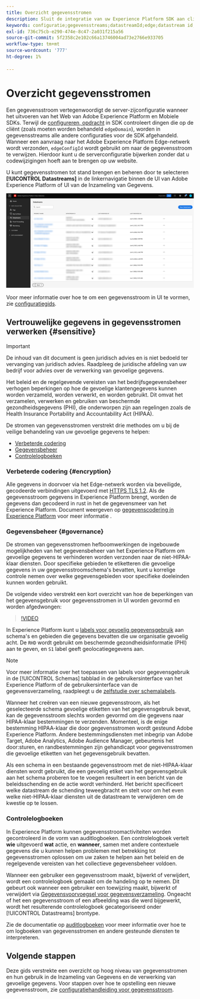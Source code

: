 ```yaml
---
title: Overzicht gegevensstromen
description: Sluit de integratie van uw Experience Platform SDK aan clientzijde aan op Adobe-producten en bestemmingen van derden.
keywords: configuratie;gegevensstreams;datastreamId;edge;datastream id;Environment Settings;edgeConfigId;identity;id sync ingeschakeld;ID Sync Container ID;Sandbox;Streaming Inlet;Event Dataset;target;clientcode;Eigenschapcontrole;Doel-id;Cookie-doelen;url-doelen;Analytics Settings Blockreport suite ID;Data Prep;Data Prep;Mapper XDM Mapper;Mapper on Edge;
exl-id: 736c75cb-e290-474e-8c47-2a031f215a56
source-git-commit: 5f2358c2e102c66a13746004ad73e2766e933705
workflow-type: tm+mt
source-wordcount: '777'
ht-degree: 1%

---
```



# Overzicht gegevensstromen

Een gegevensstroom vertegenwoordigt de server-zijconfiguratie wanneer het uitvoeren van het Web van Adobe Experience Platform en Mobiele SDKs. Terwijl de [configureren, opdracht](../edge/fundamentals/configuring-the-sdk.md) in SDK controleert dingen die op de cliënt (zoals moeten worden behandeld `edgeDomain`), worden in gegevensstreams alle andere configuraties voor de SDK afgehandeld. Wanneer een aanvraag naar het Adobe Experience Platform Edge-netwerk wordt verzonden, `edgeConfigId` wordt gebruikt om naar de gegevensstroom te verwijzen. Hierdoor kunt u de serverconfiguratie bijwerken zonder dat u codewijzigingen hoeft aan te brengen op uw website.

U kunt gegevensstromen tot stand brengen en beheren door te selecteren **[!UICONTROL Datastreams]** in de linkernavigatie binnen de UI van Adobe Experience Platform of UI van de Inzameling van Gegevens.

![Het tabblad Gegevensstromen in de gebruikersinterface](assets/overview/datastreams-tab.png)

Voor meer informatie over hoe te om een gegevensstroom in UI te vormen, zie [configuratiegids](./configure.md).

## Vertrouwelijke gegevens in gegevensstromen verwerken {#sensitive}

>[!IMPORTANT]
>
>De inhoud van dit document is geen juridisch advies en is niet bedoeld ter vervanging van juridisch advies. Raadpleeg de juridische afdeling van uw bedrijf voor advies over de verwerking van gevoelige gegevens.

Het beleid en de regelgevende vereisten van het bedrijfsgegevensbeheer verhogen beperkingen op hoe de gevoelige klantengegevens kunnen worden verzameld, worden verwerkt, en worden gebruikt. Dit omvat het verzamelen, verwerken en gebruiken van beschermde gezondheidsgegevens (PHI), die onderworpen zijn aan regelingen zoals de Health Insurance Portability and Accountability Act (HIPAA).

De stromen van gegevensstromen verstrekt drie methodes om u bij de veilige behandeling van uw gevoelige gegevens te helpen:

* [Verbeterde codering](#encryption)
* [Gegevensbeheer](#governance)
* [Controlelogboeken](#audit-logs)

### Verbeterde codering {#encryption}

Alle gegevens in doorvoer via het Edge-netwerk worden via beveiligde, gecodeerde verbindingen uitgevoerd met [HTTPS TLS 1.2](https://datatracker.ietf.org/doc/html/rfc5246). Als de gegevensstroom gegevens in Experience Platform brengt, worden de gegevens dan gecodeerd in rust in het de gegevensmeer van het Experience Platform. Document weergeven op [gegevenscodering in Experience Platform](../landing/governance-privacy-security/encryption.md) voor meer informatie .

### Gegevensbeheer {#governance}

De stromen van gegevensstromen hefboomwerkingen de ingebouwde mogelijkheden van het gegevensbeheer van het Experience Platform om gevoelige gegevens te verhinderen worden verzonden naar de niet-HIPAA-klaar diensten. Door specifieke gebieden te etiketteren die gevoelige gegevens in uw gegevensstroomschema&#39;s bevatten, kunt u korrelige controle nemen over welke gegevensgebieden voor specifieke doeleinden kunnen worden gebruikt.

De volgende video verstrekt een kort overzicht van hoe de beperkingen van het gegevensgebruik voor gegevensstromen in UI worden gevormd en worden afgedwongen:

>[!VIDEO](https://video.tv.adobe.com/v/3409588/?quality=12&learn=on&speedcontrol=on)

In Experience Platform kunt u [labels voor gevoelig gegevensgebruik](../data-governance/labels/reference.md#sensitive) aan schema&#39;s en gebieden die gegevens bevatten die uw organisatie gevoelig acht. De `RHD` wordt gebruikt om beschermde gezondheidsinformatie (PHI) aan te geven, en `S1` label geeft geolocatiegegevens aan.

>[!NOTE]
>
>Voor meer informatie over het toepassen van labels voor gegevensgebruik in de [!UICONTROL Schemas] tabblad in de gebruikersinterface van het Experience Platform of de gebruikersinterface van de gegevensverzameling, raadpleegt u de [zelfstudie over schemalabels](../xdm/tutorials/labels.md).

Wanneer het creëren van een nieuwe gegevensstroom, als het geselecteerde schema gevoelige etiketten van het gegevensgebruik bevat, kan de gegevensstroom slechts worden gevormd om die gegevens naar HIPAA-klaar bestemmingen te verzenden. Momenteel, is de enige bestemming HIPAA-klaar die door gegevensstromen wordt gesteund Adobe Experience Platform. Andere bestemmingsdiensten met inbegrip van Adobe Target, Adobe Analytics, Adobe Audience Manager, gebeurtenis het door:sturen, en randbestemmingen zijn gehandicapt voor gegevensstromen die gevoelige etiketten van het gegevensgebruik bevatten.

Als een schema in een bestaande gegevensstroom met de niet-HIPAA-klaar diensten wordt gebruikt, die een gevoelig etiket van het gegevensgebruik aan het schema proberen toe te voegen resulteert in een bericht van de beleidsschending en de actie wordt verhinderd. Het bericht specificeert welke datastream de schending teweegbracht en stelt voor om het even welke niet-HIPAA-klaar diensten uit de datastream te verwijderen om de kwestie op te lossen.

### Controlelogboeken

In Experience Platform kunnen gegevensstroomactiviteiten worden gecontroleerd in de vorm van auditlogboeken. Een controlelogboek vertelt **wie** uitgevoerd **wat** actie, en **wanneer**, samen met andere contextuele gegevens die u kunnen helpen problemen met betrekking tot gegevensstromen oplossen om uw zaken te helpen aan het beleid en de regelgevende vereisten van het collectieve gegevensbeheer voldoen.

Wanneer een gebruiker een gegevensstroom maakt, bijwerkt of verwijdert, wordt een controlelogboek gemaakt om de handeling op te nemen. Dit gebeurt ook wanneer een gebruiker een toewijzing maakt, bijwerkt of verwijdert via [Gegevensvoorvoegsel voor gegevensverzameling](./data-prep.md). Ongeacht of het een gegevensstroom of een afbeelding was die werd bijgewerkt, wordt het resulterende controlelogboek gecategoriseerd onder [!UICONTROL Datastreams] brontype.

Zie de documentatie op [auditlogboeken](../landing/governance-privacy-security/audit-logs/overview.md) voor meer informatie over hoe te om logboeken van gegevensstromen en andere gesteunde diensten te interpreteren.

## Volgende stappen

Deze gids verstrekte een overzicht op hoog niveau van gegevensstromen en hun gebruik in de Inzameling van Gegevens en de verwerking van gevoelige gegevens. Voor stappen over hoe te opstelling een nieuwe gegevensstroom, zie [configuratiehandleiding voor gegevensstroom](./configure.md).
